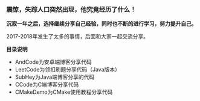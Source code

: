 ### 震惊，失踪人口突然出现，他究竟经历了什么！

**沉寂一年之后，选择继续分享自己经验，同时也不断的进行学习，努力提升自己。**

2017-2018年发生了太多的事情，后面和大家一起交流分享。

**目录说明**
+ AndCode为安卓端博客分享代码
+ LeetCode为领扣刷题分享代码（Java版本）
+ SubHey为Java端博客分享的代码
+ CCode为C端博客分享代码
+ CMakeDemo为CMake使用教程分享代码
